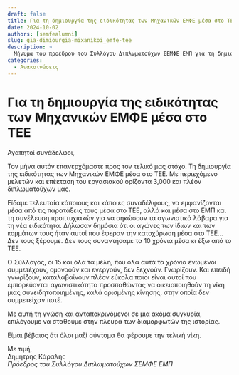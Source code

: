 ```yaml
---
draft: false
title: Για τη δημιουργία της ειδικότητας των Μηχανικών ΕΜΦΕ μέσα στο ΤΕΕ
date: 2024-10-02
authors: [semfealumni]
slug: gia-dimiourgia-mixanikoi_emfe-tee
description: >
  Μήνυμα του προέδρου του Συλλόγου Διπλωματούχων ΣΕΜΦΕ ΕΜΠ για τη δημιουργία της ειδικότητας των Μηχανικών ΕΜΦΕ μέσα στο ΤΕΕ.
categories:
  - Ανακοινώσεις
---
```


# Για τη δημιουργία της ειδικότητας των Μηχανικών ΕΜΦΕ μέσα στο ΤΕΕ

Αγαπητοί συνάδελφοι,

Τον μήνα αυτόν επανερχόμαστε προς τον τελικό μας στόχο. Τη δημιουργία της ειδικότητας των Μηχανικών ΕΜΦΕ μέσα στο ΤΕΕ. Με περιεχόμενο μελετών και επέκταση του εργασιακού ορίζοντα 3,000 και πλέον διπλωματούχων μας.

Είδαμε τελευταία κάποιους και κάποιες συναδέλφους, να εμφανίζονται μέσα από τις παρατάξεις τους μέσα στο ΤΕΕ, αλλά και μέσα στο ΕΜΠ και τη συνέλευση προπτυχιακών για να σηκώσουν τα αγωνιστικά λάβαρα για τη νέα ειδικότητα. Δήλωσαν δημόσια ότι οι αγώνες των ίδιων και των κομμάτων τους ήταν αυτοί που έφεραν την κατοχύρωση μέσα στο ΤΕΕ... Δεν τους ξέρουμε. Δεν τους συναντήσαμε τα 10 χρόνια μέσα κι έξω από το ΤΕΕ.

Ο Σύλλογος, οι 15 και όλα τα μέλη, που όλα αυτά τα χρόνια ενωμένοι συμμετέχουν, ομονοούν και ενεργούν, δεν ξεχνούν. Γνωρίζουν. Και επειδή γνωρίζουν, καταλαβαίνουν πλέον εύκολα ποιοι είναι αυτοί που εμπορεύονται αγωνιστικότητα προσπαθώντας να οικειοποιηθούν τη νίκη μιας συνειδητοποιημένης, καλά ορισμένης κίνησης, στην οποία δεν συμμετείχαν ποτέ.

Με αυτή τη γνώση και ανταποκρινόμενοι σε μια ακόμα συγκυρία, επιλέγουμε να σταθούμε στην πλευρά των διαμορφωτών της ιστορίας.

Είμαι βέβαιος ότι όλοι μαζί σύντομα θα φέρουμε την τελική νίκη.

Με τιμή,<br/>
Δημήτρης Κάραλης<br/>
*Πρόεδρος του Συλλόγου Διπλωματούχων ΣΕΜΦΕ ΕΜΠ* 
